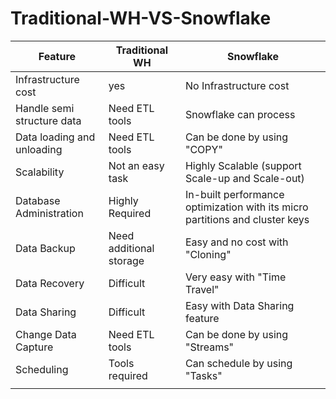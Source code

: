 # Traditional-WH-VS-Snowflake

| Feature                    | Traditional WH          | Snowflake                                                                    |
| -------------------------- | ----------------------- | ---------------------------------------------------------------------------- |
| Infrastructure cost        | yes                     | No Infrastructure cost                                                       |
| Handle semi structure data | Need ETL tools          | Snowflake can process                                                        |
| Data loading and unloading | Need ETL tools          | Can be done by using "COPY"                                                  |
| Scalability                | Not an easy task        | Highly Scalable (support Scale-up and Scale-out)                             |
| Database Administration    | Highly Required         | In-built performance optimization with its micro partitions and cluster keys |
| Data Backup                | Need additional storage | Easy and no cost with "Cloning"                                              |
| Data Recovery              | Difficult               | Very easy with "Time Travel"                                                 |
| Data Sharing               | Difficult               | Easy with Data Sharing feature                                               |
| Change Data Capture        | Need ETL tools          | Can be done by using "Streams"                                               |
| Scheduling                 | Tools required          | Can schedule by using "Tasks"                                                |
|                            |                         |                                                                              |
